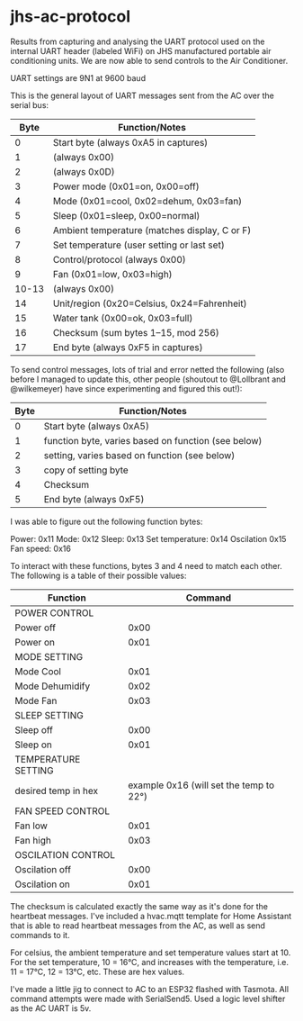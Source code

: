 # jhs-ac-protocol
 
Results from capturing and analysing the UART protocol used on the internal UART header (labeled WiFi) on JHS manufactured portable air conditioning units. We are now able to send controls to the Air Conditioner.

UART settings are 9N1 at 9600 baud

This is the general layout of UART messages sent from the AC over the serial bus:

| Byte | Function/Notes
|------|------------------------------------------------------|
| 0    | Start byte (always 0xA5 in captures)                 |
| 1    | (always 0x00)                                        |
| 2    | (always 0x0D)                                        |
| 3    | Power mode (0x01=on, 0x00=off)                       |
| 4    | Mode (0x01=cool, 0x02=dehum, 0x03=fan)               |
| 5    | Sleep (0x01=sleep, 0x00=normal)                      |
| 6    | Ambient temperature (matches display, C or F)        |
| 7    | Set temperature (user setting or last set)           |
| 8    | Control/protocol (always 0x00)                       |
| 9    | Fan (0x01=low, 0x03=high)                            |
| 10-13| (always 0x00)                                        | 
| 14   | Unit/region (0x20=Celsius, 0x24=Fahrenheit)          |
| 15   | Water tank (0x00=ok, 0x03=full)                      |
| 16   | Checksum (sum bytes 1–15, mod 256)                   |
| 17   | End byte (always 0xF5 in captures)                   |


To send control messages, lots of trial and error netted the following (also before I managed to update this, other people (shoutout to @Lollbrant and @wilkemeyer) have since experimenting and figured this out!):


| Byte | Function/Notes
|------|------------------------------------------------------|
| 0    | Start byte (always 0xA5)                             |
| 1    | function byte, varies based on function (see below)  |
| 2    | setting, varies based on function (see below)        |
| 3    | copy of setting byte                                 |
| 4    | Checksum                                             |
| 5    | End byte (always 0xF5)                               |


I was able to figure out the following function bytes:

Power:              0x11
Mode:               0x12
Sleep:              0x13
Set temperature:    0x14
Oscilation          0x15
Fan speed:          0x16

To interact with these functions, bytes 3 and 4 need to match each other. The following is a table of their possible values:

| Function                    | Command                                 |
|-----------------------------|-----------------------------------------|
| POWER CONTROL                                                         |
| Power off                   | 0x00                                    |
| Power on                    | 0x01                                    |
| MODE SETTING                |                                         |
| Mode Cool                   | 0x01                                    |
| Mode Dehumidify             | 0x02                                    |
| Mode Fan                    | 0x03                                    |
| SLEEP SETTING                                                         |
| Sleep off                   | 0x00                                    |
| Sleep on                    | 0x01                                    |
| TEMPERATURE SETTING                                                   |
| desired temp in hex         | example 0x16 (will set the temp to 22°) |
| FAN SPEED CONTROL                                                     |
| Fan low                     | 0x01                                    |
| Fan high                    | 0x03                                    |
| OSCILATION CONTROL          |                                         |
| Oscilation off              | 0x00                                    |
| Oscilation on               | 0x01                                    |

The checksum is calculated exactly the same way as it's done for the heartbeat messages. I've included a hvac.mqtt template for Home Assistant that is able to read heartbeat messages from the AC, as well as send commands to it. 


For celsius, the ambient temperature and set temperature values start at 10. For the set temperature, 10 = 16°C, and increases with the temperature, i.e. 11 = 17°C, 12 = 13°C, etc. These are hex values.

I've made a little jig to connect to AC to an ESP32 flashed with Tasmota. All command attempts were made with SerialSend5. Used a logic level shifter as the AC UART is 5v.

